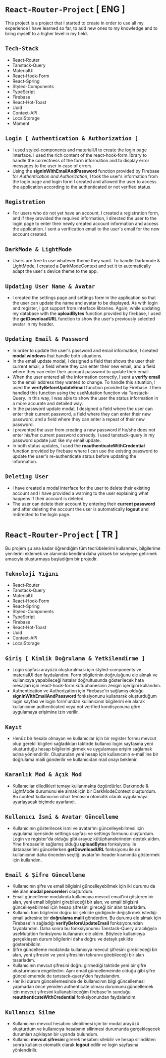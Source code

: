 # `React-Router-Project` [ ENG ]

This project is a project that I started to create in order to use all my experience I have learned so far, to add new ones to my knowledge and to bring myself to a higher level in my field.

## `Tech-Stack`

-   React-Router
-   Tanstack-Query
-   MaterialUI
-   React-Hook-Form
-   React-Spring
-   Styled-Components
-   TypeScript
-   Firebase
-   React-Hot-Toast
-   Uuid
-   Context-API
-   LocalStorage
-   Moment

## `Login [ Authentication & Authorization ]`

-   I used styled-components and materialUI to create the login page interface. I used the rich content of the react-hook-form library to handle the correctness of the form information and to display error messages to the user in case of errors.
-   Using the **signInWithEmailAndPassword** function provided by Firebase for _Authentication and Authorization_, I took the user's information from the login page and login form I created and allowed the user to access the application according to the authenticated or not verified status.

## `Registration`

-   For users who do not yet have an account, I created a registration form, and if they provided the required information, I directed the user to the login page to enter their newly created account information and access the application. I sent a verification email to the user's email for the new account created.

## `DarkMode & LightMode`

-   Users are free to use whatever theme they want. To handle Darkmode & LightMode, I created a DarkModeContext and set it to automatically adapt the user's device theme to the app.

## `Updating User Name & Avatar`

-   I created the settings page and settings form in the application so that the user can update the name and avatar to be displayed. As with login and register, I got support from interface libraries. Again, while updating my database with the **uploadBytes** function provided by firebase, I used the **getDownloadURL** function to show the user's previously selected avatar in my header.

## `Updating Email & Password `

-   In order to update the user's password and email information, I created **modal windows** that handle both situations.
-   In the email update modal, I designed a field that shows the user their current email, a field where they can enter their new email, and a field where they can enter their account password to update their email.
-   When the user entered all the information correctly, I sent a **verify email** to the email address they wanted to change. To handle this situation, I used the **verifyBeforeUpdateEmail** function provided by Firebase. I then handled this function using the useMutation function via Tanstack-Query. In this way, I was able to show the user the status information in a more accurate and detailed way.
-   In the password update modal, I designed a field where the user can enter their current password, a field where they can enter their new password, and a field where they can enter a repeat of their new password.
-   I prevented the user from creating a new password if he/she does not enter his/her current password correctly. I used tanstack-query in my password update just like my email update.
-   In both status updates, I used the **reauthenticateWithCredential** function provided by firebase where I can use the existing password to update the user's re-authenticate status before updating the information.

## `Deleting User`

-   I have created a modal interface for the user to delete their existing account and I have provided a warning to the user explaining what happens if their account is deleted.
-   The user can delete their account by entering their **current password** and after deleting the account the user is automatically **logout** and redirected to the login page.

# `React-Router-Project` [ TR ]

Bu projem şu ana kadar öğrendiğim tüm tecrübelerimi kullanmak, bilgilerime yenilerini eklemek ve alanımda kendimi daha yüksek bir seviyeye getirmek amacıyla oluşturmaya başladığım bir projedir.

## `Teknoloji Yığını`

-   React-Router
-   Tanstack-Query
-   MaterialUI
-   React-Hook-Form
-   React-Spring
-   Styled-Components
-   TypeScript
-   Firebase
-   React-Hot-Toast
-   Uuid
-   Context-API
-   LocalStorage

## `Giriş [ Kimlik Doğrulama & Yetkilendirme ]`

-   Login sayfası arayüzü oluşturulması için styled-components ve materialUI'dan faydalandım. Form bilgilerinin doğruluğunu ele almak ve kullanıcıya yapabileceği hatalar doğrultusunda gösterilecek hata mesajları için react-hook-form kütüphanesinin zengin içeriğini kullandım.
-   Authentication ve Authorization için Firebase'in sağlamış olduğu **signInWithEmailAndPassword** fonksiyonunu kullanarak oluşturduğum login sayfası ve login form'undan kullanıcının bilgilerini ele alarak kullanıcının authenticated veya not verified kondisyonuna göre uygulamaya erişimine izin verilir.

## `Kayıt`

-   Henüz bir hesabı olmayan ve kullanıcılar için bir register formu mevcut olup gerekli bilgileri sağladıkları taktirde kullanıcı login sayfasına yeni oluşturduğu hesap bilgilerini girmek ve uygulamaya erişim sağlamak adına yönlendirilir. Oluşturulan yeni hesap için kullanıcının e-mail'ine bir doğrulama maili gönderilir ve kullanıcıdan mail onayı beklenir.

## `Karanlık Mod & Açık Mod`

-   Kullanıcılar diledikleri temayı kullanmakta özgürdürler. Darkmode & LightMode durumunu ele almak için bir DarkModeContext oluşturdum. Bu context kullanıcının cihaz temasını otomatik olarak uygulamaya uyarlayacak biçimde ayarlandı.

## `Kullanıcı İsmi & Avatar Güncelleme`

-   Kullanıcının gösterilecek ismi ve avatar'ını güncelleyebilmesi için uygulama içerisinde settings sayfası ve settings formunu oluşturdum. Login ve register'da olduğu gibi arayüz kütüphanelerinden destek aldım. Yine firebase'in sağlamış olduğu **uploadBytes** fonksiyonu ile database'imi güncellerken **getDownloadURL** fonksiyonu ile de kullanıcının daha önceden seçtiği avatar'ını header kısmımda göstermek için kullandım.

## `Email & Şifre Güncelleme`

-   Kullanıcının şifre ve email bilgisini güncelleyebilmek için iki durumu da ele alan **modal pencereleri** oluşturdum.
-   Email güncelleme modalında kullanıcıya mevcut email'ini gösteren bir alan, yeni email bilgisini girebileceği bir alan, ve email bilgisini güncelleyebilmesi için hesap şifresini gireceği bir alan tasarladım.
-   Kullanıcı tüm bilgilerini doğru bir şekilde girdiğinde değiştirmek istediği email adresine bir **doğrulama maili** gönderdim. Bu durumu ele almak için Firebase'in sağladığı **verifyBeforeUpdateEmail** fonksiyonundan faydalandım. Daha sonra bu fonksiyonumu Tanstack-Query aracılığıyla useMutation fonksiyonu kullanarak ele aldım. Böylece kullanıcıya gerçekleşen durum bilgilerini daha doğru ve detaylı şekilde gösterebildim.
-   Şifre güncelleme modalında kullanıcıya mevcut şifresini girebileceği bir alan, yeni şifresini ve yeni şifresinin tekrarını girebileceği bir alan tasarladım.
-   Kullanıcının mevcut şifresini doğru girmediği taktirde yeni bir şifre oluşturmasını engelledim. Aynı email güncellememde olduğu gibi şifre güncellememde de tanstack-query'den faydalandım.
-   Her iki durum güncellemesinde de kullanıcının bilgi güncellemesi yapmadan önce yeniden authenticate olması durumunu güncellemek için mevcut şifresini kullanabileceğim firebase'in sunduğu **reauthenticateWithCredential** fonksiyonundan faydalandım.

## `Kullanıcı Silme`

-   Kullanıcının mevcut hesabını silebilmesi için bir modal arayüzü oluşturdum ve kullanıcıya hesabının silinmesi durumunda gerçekleşecek durumları açıklayan bir uyarıda bulundum.
-   Kullanıcı **mevcut şifresini** girerek hesabını silebilir ve hesap silindikten sonra kullanıcı otomatik olarak **logout** edilir ve login sayfasına yönlendirilir.
